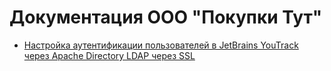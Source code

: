# Документация ООО "Покупки Тут" 

* [Настройка аутентификации пользователей в JetBrains YouTrack через Apache Directory LDAP через SSL](./YouTrack-LDAP.md)

